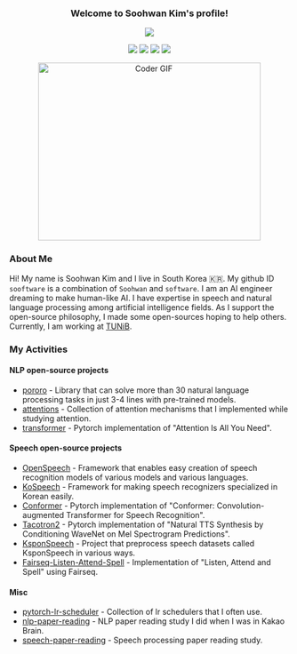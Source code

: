 <h3 align="center">
  Welcome to Soohwan Kim's profile!
</h3>
  
    
<!-- Typing SVG by DenverCoder1 - https://github.com/DenverCoder1/readme-typing-svg -->
<p align="center">
  <a href="https://github.com/sooftware/sooftware"><img src="https://readme-typing-svg.herokuapp.com?center=true&vCenter=true&lines=Code+lover;NLP+Engineer+at+TUNiB&height=45"></a>
</p>
  
<p align="center">
  <a href="https://github.com/sooftware/sooftware"><img src="https://img.shields.io/github/followers/sooftware?style=social"></a>
  <a href="https://github.com/sooftware/sooftware"><img src="https://img.shields.io/github/stars/sooftware?style=social"></a>
  <a href="https://sites.google.com/view/sooftware"><img src="https://img.shields.io/badge/webpage-click?&logo=GoFundMe&logoColor=white"></a>
  <a href="http://www.tunib.ai/"><img src="https://img.shields.io/badge/TUNiB- ?&logo=CodeChef&logoColor=white"></a>
</p>
  
<p  align="center"><img src="https://github.com/sooftware/sooftware/blob/master/images/code.gif" alt="Coder GIF" width="400" height="320">

### About Me
  
Hi! My name is Soohwan Kim and I live in South Korea 🇰🇷. My github ID `sooftware` is a combination of `Soohwan` and `software`. I am an AI engineer dreaming to make human-like AI. I have expertise in speech and natural language processing among artificial intelligence fields. As I support the open-source philosophy, I made some open-sources hoping to help others.   
Currently, I am working at [TUNiB](http://www.tunib.ai/).
  
### My Activities
    
#### NLP open-source projects
- [pororo](https://github.com/kakaobrain/pororo) - Library that can solve more than 30 natural language processing tasks in just 3-4 lines with pre-trained models.
- [attentions](https://github.com/sooftware/attentions) - Collection of attention mechanisms that I implemented while studying attention.
- [transformer](https://github.com/sooftware/transformer) - Pytorch implementation of "Attention Is All You Need".
  
  
#### Speech open-source projects
- [OpenSpeech](https://github.com/sooftware/OpenSpeech) - Framework that enables easy creation of speech recognition models of various models and various languages.
- [KoSpeech](https://github.com/sooftware/KoSpeech) - Framework for making speech recognizers specialized in Korean easily.
- [Conformer](https://github.com/sooftware/conformer) - Pytorch implementation of "Conformer: Convolution-augmented Transformer for Speech Recognition".  
- [Tacotron2](https://github.com/sooftware/tacotron2) - Pytorch implementation of "Natural TTS Synthesis by Conditioning WaveNet on Mel Spectrogram Predictions".
- [KsponSpeech](https://github.com/sooftware/ksponspeech) - Project that preprocess speech datasets called KsponSpeech in various ways.
- [Fairseq-Listen-Attend-Spell](https://github.com/sooftware/Fairseq-Listen-Attend-Spell) - Implementation of "Listen, Attend and Spell" using Fairseq.
  
#### Misc
- [pytorch-lr-scheduler](https://github.com/sooftware/pytorch-lr-scheduler) - Collection of lr schedulers that I often use.
- [nlp-paper-reading](https://github.com/kakaobrain/nlp-paper-reading) - NLP paper reading study I did when I was in Kakao Brain.  
- [speech-paper-reading](https://github.com/speech-paper-reading/speech-paper-reading) - Speech processing paper reading study.
